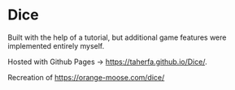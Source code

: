 # Dice

Built with the help of a tutorial, but additional game features were implemented entirely myself.

Hosted with Github Pages -> https://taherfa.github.io/Dice/.

Recreation of https://orange-moose.com/dice/


